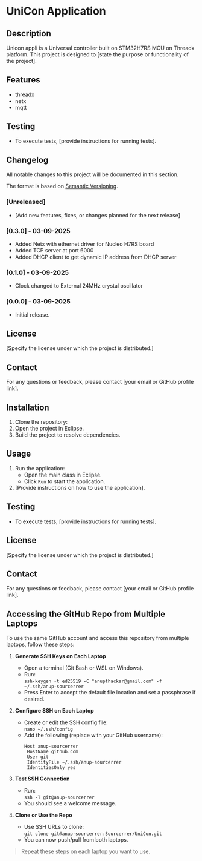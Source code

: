 # UniCon Application

## Description
 Unicon appli is a Universal controller built on STM32H7RS MCU on Threadx platform. 
 This project is designed to [state the purpose or functionality of the project].

## Features
- threadx
- netx
- mqtt

## Testing
- To execute tests, [provide instructions for running tests].

## Changelog
All notable changes to this project will be documented in this section.

The format is based on [Semantic Versioning](https://semver.org/).

### [Unreleased]
- [Add new features, fixes, or changes planned for the next release]

### [0.3.0] - 03-09-2025
- Added Netx with ethernet driver for Nucleo H7RS board
- Added TCP server at port 6000
- Added DHCP client to get dynamic IP address from DHCP server

### [0.1.0] - 03-09-2025
- Clock changed to External 24MHz crystal oscillator

### [0.0.0] - 03-09-2025
- Initial release.

## License
[Specify the license under which the project is distributed.]

## Contact
For any questions or feedback, please contact [your email or GitHub profile link].

## Installation
1. Clone the repository:
2. Open the project in Eclipse.
3. Build the project to resolve dependencies.

## Usage
1. Run the application:
   - Open the main class in Eclipse.
   - Click `Run` to start the application.
2. [Provide instructions on how to use the application].

## Testing
- To execute tests, [provide instructions for running tests].

## License
[Specify the license under which the project is distributed.]

## Contact
For any questions or feedback, please contact [your email or GitHub profile link].

## Accessing the GitHub Repo from Multiple Laptops

To use the same GitHub account and access this repository from multiple laptops, follow these steps:

1. **Generate SSH Keys on Each Laptop**
   - Open a terminal (Git Bash or WSL on Windows).
   - Run:  
     `ssh-keygen -t ed25519 -C "anupthackar@gmail.com" -f ~/.ssh/anup-sourcerrer`
   - Press Enter to accept the default file location and set a passphrase if desired.

3. **Configure SSH on Each Laptop**
   - Create or edit the SSH config file:  
     `nano ~/.ssh/config`
   - Add the following (replace with your GitHub username):
     ```
     Host anup-sourcerrer
      HostName github.com
      User git
      IdentityFile ~/.ssh/anup-sourcerrer
      IdentitiesOnly yes
     ```

4. **Test SSH Connection**
   - Run:  
     `ssh -T git@anup-sourcerrer`
   - You should see a welcome message.

5. **Clone or Use the Repo**
   - Use SSH URLs to clone:  
     `git clone git@anup-sourcerrer:Sourcerrer/UniCon.git`
   - You can now push/pull from both laptops.

> Repeat these steps on each laptop you want to use.
